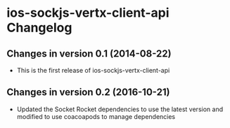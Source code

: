 ios-sockjs-vertx-client-api Changelog
=====================

Changes in version 0.1 (2014-08-22)
-----------------------------------

* This is the first release of ios-sockjs-vertx-client-api

Changes in version 0.2 (2016-10-21)
-----------------------------------

* Updated the Socket Rocket dependencies to use the latest version and modified to use coacoapods to manage dependencies

